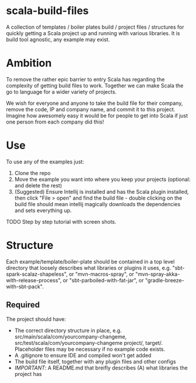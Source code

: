 # scala-build-files

A collection of templates / boiler plates build / project files / structures for quickly getting a Scala project up and running with various libraries. It is build tool agnostic, any example may exist.

# Ambition

To remove the rather epic barrier to entry Scala has regarding the complexity of getting build files to work.  Together we can make Scala the go to language for a wider variety of projects.

We wish for everyone and anyone to take the build file for their company, remove the code, IP and company name, and commit it to this project.  Imagine how awesomely easy it would be for people to get into Scala if just one person from each company did this!

# Use

To use any of the examples just:

1. Clone the repo
2. Move the example you want into where you keep your projects (optional: and delete the rest)
3. (Suggested) Ensure Intellij is installed and has the Scala plugin installed, then click "File > open" and find the build file - double clicking on the build file should mean intellij magically downloads the dependencies and sets everything up.

TODO Step by step tutorial with screen shots.

# Structure

Each example/template/boiler-plate should be contained in a top level directory that loosely describes what libraries or plugins it uses, e.g. "sbt-spark-scalaz-shapeless", or "mvn-macros-spray", or "mvn-spray-akka-with-release-process", or "sbt-parboiled-with-fat-jar", or "gradle-breeze-with-sbt-pack".

## Required

The project should have:

 - The correct directory structure in place, e.g. src/main/scala/com/yourcompany-changeme, src/test/scala/com/yourcompany-changeme project/, target/.  Placeholder files may be necessary if no example code exists.
 - A .gitignore to ensure IDE and compiled won't get added
 - The build file itself, together with any plugin files and other configs
 - *IMPORTANT*: A README.md that breifly describes (A) what libraries the project has
